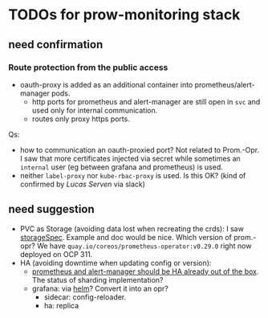 # TODOs for prow-monitoring stack

## need confirmation

### Route protection from the public access

* oauth-proxy is added as an additional container into prometheus/alert-manager pods.
    * http ports for prometheus and alert-manager are still open in `svc` and used only for internal communication.
    * routes only proxy https ports.

Qs:

* how to communication an oauth-proxied port? Not related to Prom.-Opr. I saw that more certificates injected via secret while sometimes an `internal` user (eg between grafana and prometheus) is used.
* neither `label-proxy` nor `kube-rbac-proxy` is used. Is this OK? (kind of confirmed by _Lucas Serven_ via slack)

## need suggestion


* PVC as Storage (avoiding data lost when recreating the crds): I saw [storageSpec](https://github.com/coreos/prometheus-operator/blob/master/pkg/apis/monitoring/v1/types.go#L285). Example and doc would be nice. Which version of prom.-opr? We have `quay.io/coreos/prometheus-operator:v0.29.0` right now deployed on OCP 311.
* HA (avoiding downtime when updating config or version): 
    * [prometheus and alert-manager should be HA already out of the box](https://coreos.com/operators/prometheus/docs/latest/high-availability.html).
    The status of sharding implementation?
    * grafana: via [helm](https://github.com/helm/charts/tree/master/stable/grafana)? Convert it into an opr? 
        * sidecar: config-reloader.
        * ha: replica
